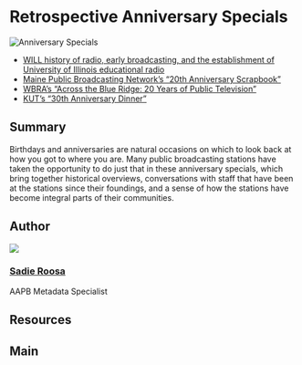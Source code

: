 # Retrospective Anniversary Specials

![Anniversary Specials](https://s3.amazonaws.com/americanarchive.org/exhibits/AAPB_Exhibit_StationHistories_image2.jpg)

- [WILL history of radio, early broadcasting, and the establishment of University of Illinois educational radio](/catalog/cpb-aacip_16-79v15q57)
- [Maine Public Broadcasting Network’s “20th Anniversary Scrapbook”](/catalog/cpb-aacip_245-214mwb7d)
- [WBRA’s “Across the Blue Ridge: 20 Years of Public Television”](/catalog/cpb-aacip_85-85n8ptc3)
- [KUT’s “30th Anniversary Dinner”](/catalog/cpb-aacip_402-70zpch1s)

## Summary

Birthdays and anniversaries are natural occasions on which to look back at how you got to where you are. Many public broadcasting stations have taken the opportunity to do just that in these anniversary specials, which bring together historical overviews, conversations with staff that have been at the stations since their foundings, and a sense of how the stations have become integral parts of their communities.

## Author

<img class="img-circle pull-left" src="https://s3.amazonaws.com/americanarchive.org/staff/Staff_Roosa.jpg"/>

### [Sadie Roosa](/about-the-american-archive/staff#sadie-roosa)
AAPB Metadata Specialist

## Resources

## Main


